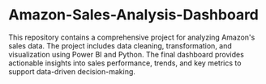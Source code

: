 # Amazon-Sales-Analysis-Dashboard
This repository contains a comprehensive project for analyzing Amazon's sales data. The project includes data cleaning, transformation, and visualization using Power BI and Python. The final dashboard provides actionable insights into sales performance, trends, and key metrics to support data-driven decision-making.
